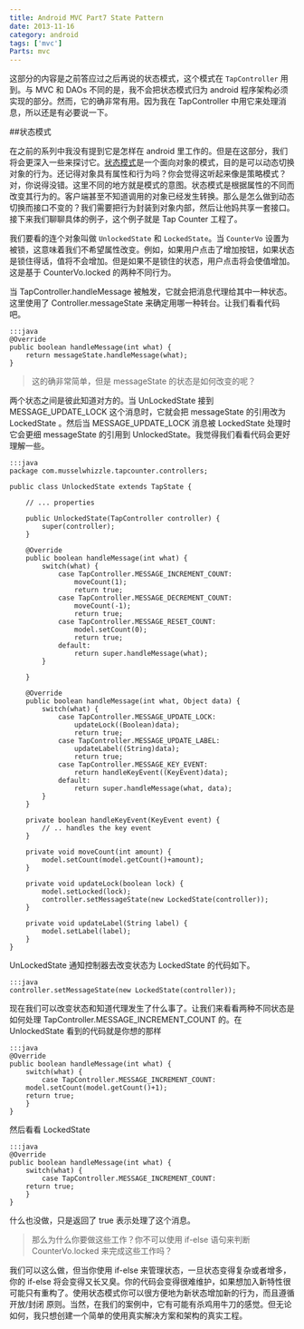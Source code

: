```yaml
---
title: Android MVC Part7 State Pattern
date: 2013-11-16
category: android
tags: ['mvc']
Parts: mvc
---
```


这部分的内容是之前答应过之后再说的状态模式，这个模式在 `TapController` 用到。与 MVC 和 DAOs 不同的是，我不会把状态模式归为 android 程序架构必须实现的部分。然而，它的确非常有用。因为我在 TapController 中用它来处理消息，所以还是有必要说一下。
<!-- excerpt -->

##状态模式

在之前的系列中我没有提到它是怎样在 android 里工作的。但是在这部分，我们将会更深入一些来探讨它。[状态模式][1]是一个面向对象的模式，目的是可以动态切换对象的行为。还记得对象具有属性和行为吗？你会觉得这听起来像是策略模式？对，你说得没错。这里不同的地方就是模式的意图。状态模式是根据属性的不同而改变其行为的。客户端甚至不知道调用的对象已经发生转换。那么是怎么做到动态切换而接口不变的？我们需要把行为封装到对象内部，然后让他妈共享一套接口。接下来我们聊聊具体的例子，这个例子就是 Tap Counter 工程了。

[1]: http://en.wikipedia.org/wiki/State_pattern

我们要看的连个对象叫做 `UnlockedState` 和 `LockedState`。当 `CounterVo` 设置为被锁，这意味着我们不希望属性改变。例如，如果用户点击了增加按钮，如果状态是锁住得话，值将不会增加。但是如果不是锁住的状态，用户点击将会使值增加。这是基于 CounterVo.locked 的两种不同行为。

当 TapController.handleMessage 被触发，它就会把消息代理给其中一种状态。这里使用了 Controller.messageState 来确定用哪一种转台。让我们看看代码吧。

    :::java
    @Override
    public boolean handleMessage(int what) {
        return messageState.handleMessage(what);
    }

>这的确非常简单，但是 messageState 的状态是如何改变的呢？

两个状态之间是彼此知道对方的。当 UnLockedState 接到 MESSAGE_UPDATE_LOCK 这个消息时，它就会把 messageState 的引用改为 LockedState 。然后当 MESSAGE_UPDATE_LOCK 消息被 LockedState 处理时它会更细 messageState 的引用到 UnlockedState。我觉得我们看看代码会更好理解一些。

    :::java
    package com.musselwhizzle.tapcounter.controllers;
     
    public class UnlockedState extends TapState {
     
        // ... properties
     
        public UnlockedState(TapController controller) {
            super(controller);
        }
     
        @Override
        public boolean handleMessage(int what) {
            switch(what) {
                case TapController.MESSAGE_INCREMENT_COUNT:
                    moveCount(1);
                    return true;
                case TapController.MESSAGE_DECREMENT_COUNT:
                    moveCount(-1);
                    return true;
                case TapController.MESSAGE_RESET_COUNT:
                    model.setCount(0);
                    return true;
                default:
                    return super.handleMessage(what);
            }
     
        }
     
        @Override
        public boolean handleMessage(int what, Object data) {
            switch(what) {
                case TapController.MESSAGE_UPDATE_LOCK:
                    updateLock((Boolean)data);
                    return true;
                case TapController.MESSAGE_UPDATE_LABEL:
                    updateLabel((String)data);
                    return true;
                case TapController.MESSAGE_KEY_EVENT:
                    return handleKeyEvent((KeyEvent)data);
                default:
                    return super.handleMessage(what, data);
            }
        }
     
        private boolean handleKeyEvent(KeyEvent event) {
            // .. handles the key event
        }
     
        private void moveCount(int amount) {
            model.setCount(model.getCount()+amount);
        }
     
        private void updateLock(boolean lock) {
            model.setLocked(lock);
            controller.setMessageState(new LockedState(controller));
        }
     
        private void updateLabel(String label) {
            model.setLabel(label);
        }
    }


UnLockedState 通知控制器去改变状态为 LockedState 的代码如下。

    :::java
    controller.setMessageState(new LockedState(controller));

现在我们可以改变状态和知道代理发生了什么事了。让我们来看看两种不同状态是如何处理 TapController.MESSAGE_INCREMENT_COUNT 的。在 UnlockedState 看到的代码就是你想的那样

    :::java
    @Override
    public boolean handleMessage(int what) {
        switch(what) {
            case TapController.MESSAGE_INCREMENT_COUNT:
        model.setCount(model.getCount()+1);
        return true;
        }
    }

然后看看 LockedState

    :::java
    @Override
    public boolean handleMessage(int what) {
        switch(what) {
            case TapController.MESSAGE_INCREMENT_COUNT:
        return true;
        }
    }

什么也没做，只是返回了 true 表示处理了这个消息。

>那么为什么你要做这些工作？你不可以使用 if-else 语句来判断 CounterVo.locked 来完成这些工作吗？

我们可以这么做，但当你使用 if-else 来管理状态，一旦状态变得复杂或者增多，你的 if-else 将会变得又长又臭。你的代码会变得很难维护，如果想加入新特性很可能只有重构了。使用状态模式你可以很方便地为新状态增加新的行为，而且遵循 开放/封闭 原则。当然，在我们的案例中，它有可能有杀鸡用牛刀的感觉。但无论如何，我只想创建一个简单的使用真实解决方案和架构的真实工程。
